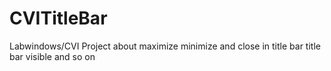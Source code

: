 # CVITitleBar
Labwindows/CVI Project
about maximize minimize and close in title bar
title bar visible
and so on
